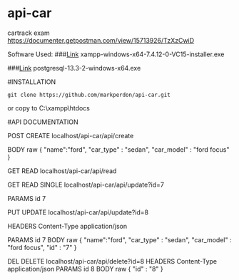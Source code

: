 # api-car
 cartrack exam
https://documenter.getpostman.com/view/15713926/TzXzCwiD


Software Used:
###[Link](https://www.apachefriends.org/download.html) xampp-windows-x64-7.4.12-0-VC15-installer.exe

###[Link](https://www.enterprisedb.com/downloads/postgres-postgresql-downloads) postgresql-13.3-2-windows-x64.exe    

#INSTALLATION
```
git clone https://github.com/markperdon/api-car.git
```
or copy to C:\xampp\htdocs




#API DOCUMENTATION

POST CREATE
localhost/api-car/api/create

BODY raw
{
    "name":"ford",
    "car_type" : "sedan",
    "car_model" : "ford focus"
}

GET READ
localhost/api-car/api/read

GET READ SINGLE
localhost/api-car/api/update?id=7

PARAMS
id 7


PUT UPDATE
localhost/api-car/api/update?id=8

HEADERS
Content-Type
application/json

PARAMS
id 7
BODY raw
{
    "name":"ford",
    "car_type" : "sedan",
    "car_model" : "ford focus",
    "id" : "7"
}


DEL DELETE
localhost/api-car/api/delete?id=8
HEADERS
Content-Type
application/json
PARAMS
id 8
BODY raw
{
    "id" : "8"
}   